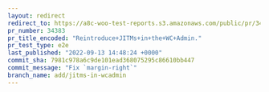 ```yaml
---
layout: redirect
redirect_to: https://a8c-woo-test-reports.s3.amazonaws.com/public/pr/34383/e2e/index.html
pr_number: 34383
pr_title_encoded: "Reintroduce+JITMs+in+the+WC+Admin."
pr_test_type: e2e
last_published: "2022-09-13 14:48:24 +0000"
commit_sha: 7981c978a6c9de101ead368075295c86610bb447
commit_message: "Fix `margin-right`"
branch_name: add/jitms-in-wcadmin
---
```

